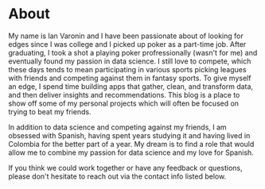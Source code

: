 # About

My name is Ian Varonin and I have been passionate about of looking for edges since I was college and I picked up poker as a part-time job. After graduating, I took a shot a playing poker profressionally (wasn't for me) and eventually found my passion in data science. I still love to compete, which these days tends to mean participating in various sports picking leagues with friends and competing against them in fantasy sports. To give myself an edge, I spend time building apps that gather, clean, and transform data, and then deliver insights and recommendations. This blog is a place to show off some of my personal projects which will often be focused on trying to beat my friends.

In addition to data science and competing against my friends, I am obsessed with Spanish, having spent years studying it and having lived in Colombia for the better part of a year. My dream is to find a role that would allow me to combine my passion for data science and my love for Spanish. 

If you think we could work together or have any feedback or questions, please don't hesitate to reach out via the contact info listed below. 
